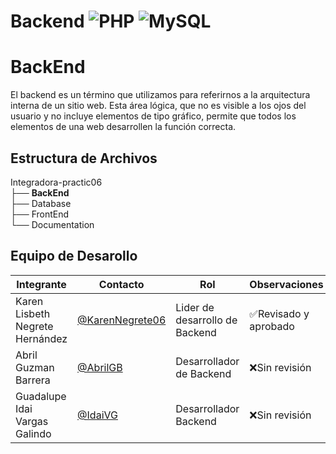 # Backend ![PHP](https://img.shields.io/badge/PHP-777BB4?style=for-the-badge&logo=php&logoColor=white) ![MySQL](    https://img.shields.io/badge/MySQL-005C84?style=for-the-badge&logo=mysql&logoColor=white)

# BackEnd
El backend es un término que utilizamos para referirnos a la arquitectura interna de un sitio web. Esta área lógica, que no es visible a los ojos del usuario y no incluye elementos de tipo gráfico, permite que todos los elementos de una web desarrollen la función correcta.
## Estructura de Archivos
Integradora-practic06<br>
├── **BackEnd** <br>
├── Database<br>
├── FrontEnd <br>
└── Documentation <br>

## Equipo de Desarollo
| Integrante | Contacto | Rol | Observaciones |
|-------------|--------|----------|---------------|
| Karen Lisbeth Negrete Hernández|  [@KarenNegrete06](https://github.com/KarenNegrete06)|Lider de desarrollo de Backend| ✅Revisado y aprobado
 |Abril Guzman Barrera|[@AbrilGB](https://github.com/AbrilGB)  |   Desarrollador de  Backend   |  ❌Sin revisión  |
|Guadalupe Idai Vargas Galindo|[@IdaiVG](https://github.com/IdaiVG)|Desarrollador Backend|❌Sin revisión|
